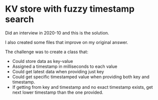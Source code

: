 # KV store with fuzzy timestamp search

Did an interview in 2020-10 and this is the solution.

I also created some files that improve on my original answer.

The challenge was to create a class that:
- Could store data as key-value
- Assigned a timestamp in milliseconds to each value
- Could get latest data when providing just key
- Could get specific timestamped value when providing both key and timestamp.
- If getting from key and timestamp and no exact timestamp exists, get next lower timestamp than the one provided.
